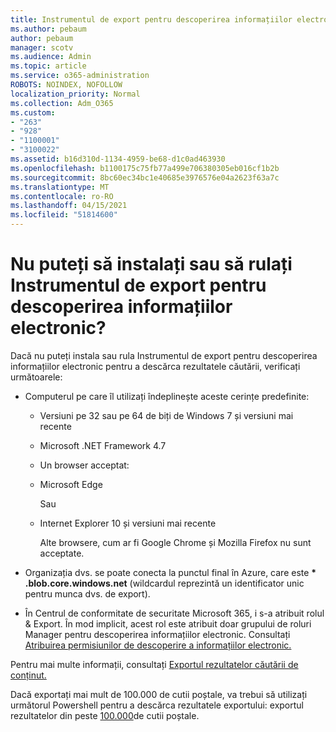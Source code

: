 ```yaml
---
title: Instrumentul de export pentru descoperirea informațiilor electronic
ms.author: pebaum
author: pebaum
manager: scotv
ms.audience: Admin
ms.topic: article
ms.service: o365-administration
ROBOTS: NOINDEX, NOFOLLOW
localization_priority: Normal
ms.collection: Adm_O365
ms.custom:
- "263"
- "928"
- "1100001"
- "3100022"
ms.assetid: b16d310d-1134-4959-be68-d1c0ad463930
ms.openlocfilehash: b1100175c75fb77a499e706380305eb016cf1b2b
ms.sourcegitcommit: 8bc60ec34bc1e40685e3976576e04a2623f63a7c
ms.translationtype: MT
ms.contentlocale: ro-RO
ms.lasthandoff: 04/15/2021
ms.locfileid: "51814600"
---
```

# <a name="cant-install-or-run-the-ediscovery-export-tool"></a>Nu puteți să instalați sau să rulați Instrumentul de export pentru descoperirea informațiilor electronic?

Dacă nu puteți instala sau rula Instrumentul de export pentru descoperirea informațiilor electronic pentru a descărca rezultatele căutării, verificați următoarele:
  
- Computerul pe care îl utilizați îndeplinește aceste cerințe predefinite:

  - Versiuni pe 32 sau pe 64 de biți de Windows 7 și versiuni mai recente

  - Microsoft .NET Framework 4.7

  - Un browser acceptat:

  - Microsoft Edge

    Sau

  - Internet Explorer 10 și versiuni mai recente

    Alte browsere, cum ar fi Google Chrome și Mozilla Firefox nu sunt acceptate.

- Organizația dvs. se poate conecta la punctul final în Azure, care este **\* .blob.core.windows.net** (wildcardul reprezintă un identificator unic pentru munca dvs. de export).

- În Centrul de conformitate de securitate Microsoft 365, i s-a atribuit rolul &amp; Export. În mod implicit, acest rol este atribuit doar grupului de roluri Manager pentru descoperirea informațiilor electronic. Consultați [Atribuirea permisiunilor de descoperire a informațiilor electronic.](https://docs.microsoft.com/microsoft-365/compliance/assign-ediscovery-permissions)

Pentru mai multe informații, consultați [Exportul rezultatelor căutării de conținut.](https://docs.microsoft.com/microsoft-365/compliance/export-search-results)

Dacă exportați mai mult de 100.000 de cutii poștale, va trebui să utilizați următorul Powershell pentru a descărca rezultatele exportului: exportul rezultatelor din peste  [100.000](https://docs.microsoft.com/microsoft-365/compliance/export-search-results?view=o365-worldwide%23exporting-results-from-more-than-100000-mailboxes)de cutii poștale.